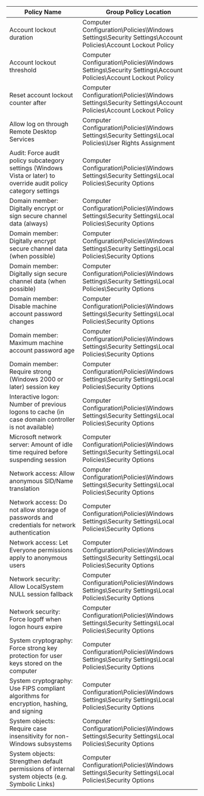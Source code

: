| **Policy Name** | **Group Policy Location** |
| -- | -- |
|Account lockout duration|Computer Configuration\Policies\Windows Settings\Security Settings\Account Policies\Account Lockout Policy|
|Account lockout threshold|Computer Configuration\Policies\Windows Settings\Security Settings\Account Policies\Account Lockout Policy|
|Reset account lockout counter after|Computer Configuration\Policies\Windows Settings\Security Settings\Account Policies\Account Lockout Policy|
|Allow log on through Remote Desktop Services|Computer Configuration\Policies\Windows Settings\Security Settings\Local Policies\User Rights Assignment|
|Audit: Force audit policy subcategory settings (Windows Vista or later) to override audit policy category settings|Computer Configuration\Policies\Windows Settings\Security Settings\Local Policies\Security Options|
|Domain member: Digitally encrypt or sign secure channel data (always)|Computer Configuration\Policies\Windows Settings\Security Settings\Local Policies\Security Options|
|Domain member: Digitally encrypt secure channel data (when possible)|Computer Configuration\Policies\Windows Settings\Security Settings\Local Policies\Security Options|
|Domain member: Digitally sign secure channel data (when possible)|Computer Configuration\Policies\Windows Settings\Security Settings\Local Policies\Security Options|
|Domain member: Disable machine account password changes|Computer Configuration\Policies\Windows Settings\Security Settings\Local Policies\Security Options|
|Domain member: Maximum machine account password age|Computer Configuration\Policies\Windows Settings\Security Settings\Local Policies\Security Options|
|Domain member: Require strong (Windows 2000 or later) session key|Computer Configuration\Policies\Windows Settings\Security Settings\Local Policies\Security Options|
|Interactive logon: Number of previous logons to cache (in case domain controller is not available)|Computer Configuration\Policies\Windows Settings\Security Settings\Local Policies\Security Options|
|Microsoft network server: Amount of idle time required before suspending session|Computer Configuration\Policies\Windows Settings\Security Settings\Local Policies\Security Options|
|Network access: Allow anonymous SID/Name translation|Computer Configuration\Policies\Windows Settings\Security Settings\Local Policies\Security Options|
|Network access: Do not allow storage of passwords and credentials for network authentication|Computer Configuration\Policies\Windows Settings\Security Settings\Local Policies\Security Options|
|Network access: Let Everyone permissions apply to anonymous users|Computer Configuration\Policies\Windows Settings\Security Settings\Local Policies\Security Options|
|Network security: Allow LocalSystem NULL session fallback|Computer Configuration\Policies\Windows Settings\Security Settings\Local Policies\Security Options|
|Network security: Force logoff when logon hours expire|Computer Configuration\Policies\Windows Settings\Security Settings\Local Policies\Security Options|
|System cryptography: Force strong key protection for user keys stored on the computer|Computer Configuration\Policies\Windows Settings\Security Settings\Local Policies\Security Options|
|System cryptography: Use FIPS compliant algorithms for encryption, hashing, and signing|Computer Configuration\Policies\Windows Settings\Security Settings\Local Policies\Security Options|
|System objects: Require case insensitivity for non-Windows subsystems|Computer Configuration\Policies\Windows Settings\Security Settings\Local Policies\Security Options|
|System objects: Strengthen default permissions of internal system objects (e.g. Symbolic Links)|Computer Configuration\Policies\Windows Settings\Security Settings\Local Policies\Security Options|